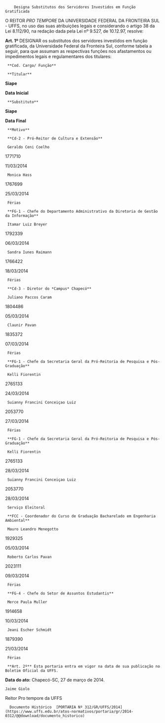         Designa Substitutos dos Servidores Investidos em Função Gratificada  

O REITOR *PRO TEMPORE* DA UNIVERSIDADE FEDERAL DA FRONTEIRA SUL - UFFS, no uso das suas atribuições legais e considerando o artigo 38 da Lei 8.112/90, na redação dada pela Lei nº 9.527, de 10.12.97, resolve:

 **Art. 1º** DESIGNAR os substitutos dos servidores investidos em função gratificada, da Universidade Federal da Fronteira Sul, conforme tabela a seguir, para que assumam as respectivas funções nos afastamentos ou impedimentos legais e regulamentares dos titulares:

     **Cod. Cargo/ Função**

     **Titular** 

   **Siape**

   **Data Inicial**

     **Substituto**

   **Siape**

   **Data Final**

     **Motivo**

     **Cd-2 - Pró-Reitor de Cultura e Extensão**

     Geraldo Ceni Coelho

   1771710

   11/03/2014

     Monica Hass

   1767699

   25/03/2014

     Férias

     **FG-1 - Chefe do Departamento Administrativo da Diretoria de Gestão da Informação**

     Itamar Luiz Breyer

   1792339

   06/03/2014

     Sandra Iunes Raimann

   1766422

   18/03/2014

     Férias

     **Cd-3 - Diretor do *Campus* Chapecó**

     Juliano Paccos Caram

   1804486

   05/03/2014

     Claunir Pavan

   1835372

   07/03/2014

     Férias

     **FG-1 - Chefe da Secretaria Geral da Pró-Reitoria de Pesquisa e Pós-Graduação**

     Kelli Fiorentin

   2765133

   24/03/2014

     Suianny Francini Conceiçao Luiz

   2053770

   27/03/2014

     Férias

     **FG-1 - Chefe da Secretaria Geral da Pró-Reitoria de Pesquisa e Pós-Graduação**

     Kelli Fiorentin

   2765133

   28/03/2014

     Suianny Francini Conceiçao Luiz

   2053770

   28/03/2014

     Serviço Eleitoral

     **FCC - Coordenador do Curso de Graduação Bacharelado em Engenharia Ambiental**

     Mauro Leandro Menegotto

   1929325

   05/03/2014

     Roberto Carlos Pavan

   2023111

   09/03/2014

     Férias

     **FG-4 - Chefe do Setor de Assuntos Estudantis**

     Merce Paula Muller

   1914658

   10/03/2014

     Jeani Escher Schmidt 

   1879390

   21/03/2014

     Férias

     **Art. 2º** Esta portaria entra em vigor na data de sua publicação no Boletim Oficial da UFFS.

  

   **Data do ato:** Chapecó-SC, 27 de março de 2014.   
 

    Jaime Giolo   
 Reitor Pro tempore da UFFS 

      Documento Histórico  [PORTARIA Nº 312/GR/UFFS/2014](https://www.uffs.edu.br/atos-normativos/portaria/gr/2014-0312/@@download/documento_historico)     
      